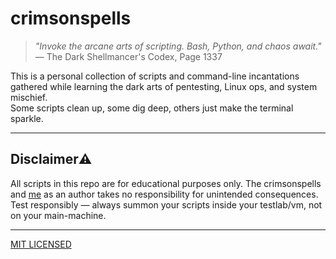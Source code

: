 # crimsonspells

> _"Invoke the arcane arts of scripting. Bash, Python, and chaos await."_  
> — The Dark Shellmancer's Codex, Page 1337

This is a personal collection of scripts and command-line incantations gathered while learning the dark arts of pentesting, Linux ops, and system mischief.  
Some scripts clean up, some dig deep, others just make the terminal sparkle.

---

## Disclaimer⚠️ 

All scripts in this repo are for educational purposes only.
The crimsonspells and [me](https://github.com/gauskxhaganth) as an author takes no responsibility for unintended consequences.
Test responsibly — always summon your scripts inside your testlab/vm, not on your main-machine.

---

[MIT LICENSED](LICENSE)
